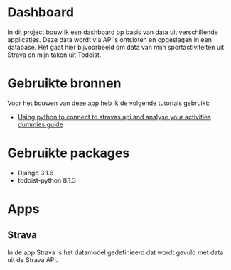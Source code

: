# Dashboard
In dit project bouw ik een dashboard op basis van data uit verschillende applicaties. Deze data wordt via API's ontsloten en opgeslagen in een database. Het gaat hier bijvoorbeeld om data van mijn sportactiviteiten uit Strava en mijn taken uit Todoist.

# Gebruikte bronnen
Voor het bouwen van deze app heb ik de volgende tutorials gebruikt:
* [Using python to connect to stravas api and analyse your activities dummies guide](https://medium.com/swlh/using-python-to-connect-to-stravas-api-and-analyse-your-activities-dummies-guide-5f49727aac86)

# Gebruikte packages
* Django 3.1.6
* todoist-python 8.1.3

# Apps

## Strava
In de app Strava is het datamodel gedefinieerd dat wordt gevuld met data uit de Strava API.
